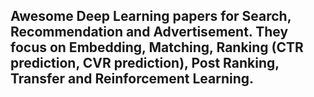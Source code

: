 ## Awesome Deep Learning papers for Search, Recommendation and Advertisement. They focus on Embedding, Matching, Ranking (CTR prediction, CVR prediction), Post Ranking, Transfer and Reinforcement Learning.